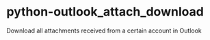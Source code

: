 # python-outlook_attach_download
Download all attachments received from a certain account in Outlook
